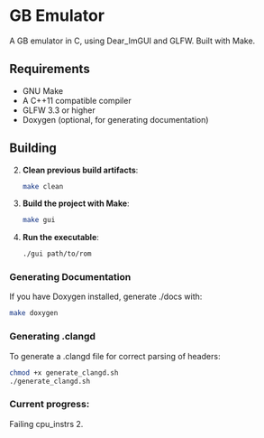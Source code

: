 # GB Emulator

A GB emulator in C, using Dear_ImGUI and GLFW. Built with Make.

## Requirements

- GNU Make
- A C++11 compatible compiler
- GLFW 3.3 or higher
- Doxygen (optional, for generating documentation)

## Building

2. **Clean previous build artifacts**:

   ```sh
   make clean
   ```

3. **Build the project with Make**:

   ```sh
   make gui
   ```

4. **Run the executable**:
   ```sh
   ./gui path/to/rom
   ```

### Generating Documentation

If you have Doxygen installed, generate ./docs with:

```sh
make doxygen

```

### Generating .clangd

To generate a .clangd file for correct parsing of headers:

```sh
chmod +x generate_clangd.sh
./generate_clangd.sh
```

### Current progress:

Failing cpu_instrs 2.
